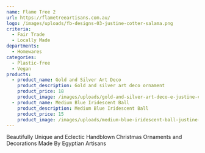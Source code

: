 ```yaml
---
name: Flame Tree 2
url: https://flametreeartisans.com.au/
logo: /images/uploads/fb-designs-03-justine-cotter-salama.png
criteria:
  - Fair Trade
  - Locally Made
departments:
  - Homewares
categories:
  - Plastic-free
  - Vegan
products:
  - product_name: Gold and Silver Art Deco
    product_description: Gold and silver art deco ornament
    product_price: 18
    product_image: /images/uploads/gold-and-silver-art-deco-e-justine-cotter-salama.jpg
  - product_name: Medium Blue Iridescent Ball
    product_description: Medium Blue Iridescent Ball
    product_price: 15
    product_image: /images/uploads/medium-blue-iridescent-ball-justine-cotter-salama.jpg
---
```


Beautifully Unique and Eclectic Handblown Christmas Ornaments and Decorations Made By Egyptian Artisans
